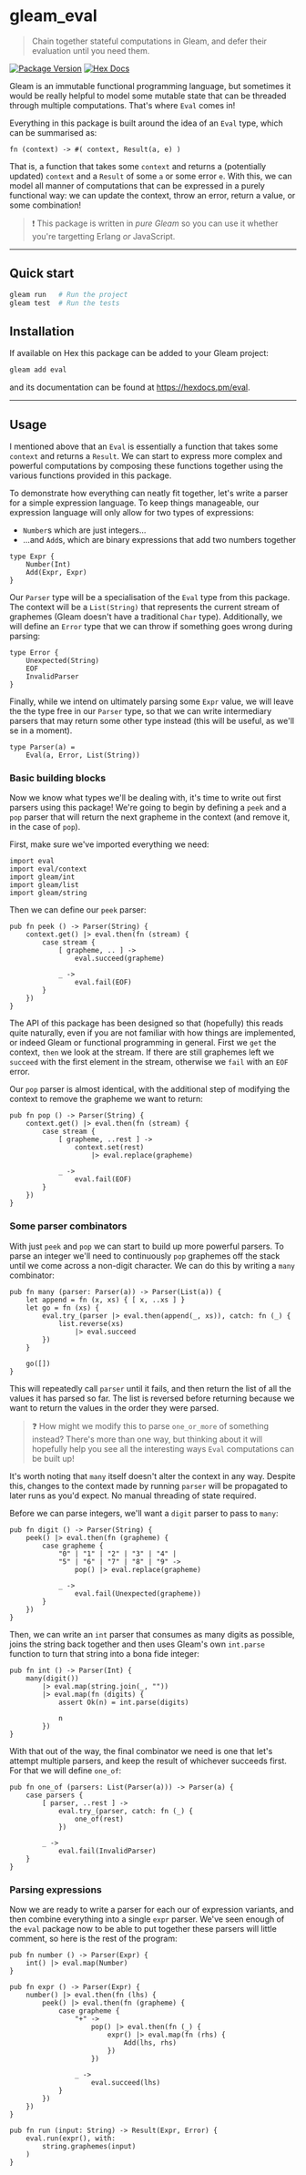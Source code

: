 # gleam_eval

> Chain together stateful computations in Gleam, and defer their evaluation until
you need them.

[![Package Version](https://img.shields.io/hexpm/v/eval)](https://hex.pm/packages/eval)
[![Hex Docs](https://img.shields.io/badge/hex-docs-ffaff3)](https://hexdocs.pm/eval/)

Gleam is an immutable functional programming language, but sometimes it would be
really helpful to model some mutable state that can be threaded through multiple
computations. That's where `Eval` comes in!

Everything in this package is built around the idea of an `Eval` type, which can
be summarised as:

```gleam
fn (context) -> #( context, Result(a, e) )
```

That is, a function that takes some `context` and returns a (potentially updated)
`context` and a `Result` of some `a` or some error `e`. With this, we can model
all manner of computations that can be expressed in a purely functional way: we
can update the context, throw an error, return a value, or some combination!

> ❗️ This package is written in _pure Gleam_ so you can use it whether you're
targetting Erlang _or_ JavaScript.

---

## Quick start

```sh
gleam run   # Run the project
gleam test  # Run the tests
```

## Installation

If available on Hex this package can be added to your Gleam project:

```sh
gleam add eval
```

and its documentation can be found at <https://hexdocs.pm/eval>.

---

## Usage

I mentioned above that an `Eval` is essentially a function that takes some
`context` and returns a `Result`. We can start to express more complex and powerful
computations by composing these functions together using the various functions
provided in this package.

To demonstrate how everything can neatly fit together, let's write a parser for
a simple expression language. To keep things manageable, our expression language
will only allow for two types of expressions:

- `Number`s which are just integers...
- ...and `Add`s, which are binary expressions that add two numbers together

```gleam
type Expr {
    Number(Int)
    Add(Expr, Expr)
}
```

Our `Parser` type will be a specialisation of the `Eval` type from this package.
The context will be a `List(String)` that represents the current stream of
graphemes (Gleam doesn't have a traditional `Char` type). Additionally, we will
define an `Error` type that we can throw if something goes wrong during parsing:

```gleam
type Error {
    Unexpected(String)
    EOF
    InvalidParser
}
```

Finally, while we intend on ultimately parsing some `Expr` value, we will leave
the the type free in our `Parser` type, so that we can write intermediary parsers
that may return some other type instead (this will be useful, as we'll se in a
moment).

```
type Parser(a) =
    Eval(a, Error, List(String))
```

### Basic building blocks

Now we know what types we'll be dealing with, it's time to write out first parsers
using this package! We're going to begin by defining a `peek` and a `pop` parser
that will return the next grapheme in the context (and remove it, in the case of
`pop`).

First, make sure we've imported everything we need:

```gleam
import eval
import eval/context
import gleam/int
import gleam/list
import gleam/string
```

Then we can define our `peek` parser:

```gleam
pub fn peek () -> Parser(String) {
    context.get() |> eval.then(fn (stream) {
        case stream {
            [ grapheme, .. ] ->
                eval.succeed(grapheme)
            
            _ ->
                eval.fail(EOF)
        }
    })
}
```

The API of this package has been designed so that (hopefully) this reads quite
naturally, even if you are not familiar with how things are implemented, or indeed
Gleam or functional programming in general. First we `get` the context, `then` we
look at the stream. If there are still graphemes left we `succeed` with the first
element in the stream, otherwise we `fail` with an `EOF` error.

Our `pop` parser is almost identical, with the additional step of modifying the
context to remove the grapheme we want to return:

```gleam
pub fn pop () -> Parser(String) {
    context.get() |> eval.then(fn (stream) {
        case stream {
            [ grapheme, ..rest ] ->
                context.set(rest)
                    |> eval.replace(grapheme)
            
            _ ->
                eval.fail(EOF)
        }
    })
}
```

### Some parser combinators

With just `peek` and `pop` we can start to build up more powerful parsers. To
parse an integer we'll need to continuously `pop` graphemes off the stack until
we come across a non-digit character. We can do this by writing a `many`
combinator:

```gleam
pub fn many (parser: Parser(a)) -> Parser(List(a)) {
    let append = fn (x, xs) { [ x, ..xs ] }
    let go = fn (xs) {
        eval.try_(parser |> eval.then(append(_, xs)), catch: fn (_) {
            list.reverse(xs) 
                |> eval.succeed
        })
    }

    go([])
}
```

This will repeatedly call `parser` until it fails, and then return the list of
all the values it has parsed so far. The list is reversed before returning
because we want to return the values in the order they were parsed.

> ❓ How might we modify this to parse `one_or_more` of something instead? There's
more than one way, but thinking about it will hopefully help you see all the
interesting ways `Eval` computations can be built up!

It's worth noting that `many` itself doesn't alter the context in any way. Despite
this, changes to the context made by running `parser` will be propagated to later
runs as you'd expect. No manual threading of state required.

Before we can parse integers, we'll want a `digit` parser to pass to `many`:

```gleam
pub fn digit () -> Parser(String) {
    peek() |> eval.then(fn (grapheme) {
        case grapheme {
            "0" | "1" | "2" | "3" | "4" |
            "5" | "6" | "7" | "8" | "9" ->
                pop() |> eval.replace(grapheme)
            
            _ ->
                eval.fail(Unexpected(grapheme))
        }
    })
}
```

Then, we can write an `int` parser that consumes as many digits as possible,
joins the string back together and then uses Gleam's own `int.parse` function to
turn that string into a bona fide integer:

```gleam
pub fn int () -> Parser(Int) {
    many(digit())
        |> eval.map(string.join(_, ""))
        |> eval.map(fn (digits) {
            assert Ok(n) = int.parse(digits)

            n
        })
}
```

With that out of the way, the final combinator we need is one that let's attempt
multiple parsers, and keep the result of whichever succeeds first. For that we
will define `one_of`:

```gleam
pub fn one_of (parsers: List(Parser(a))) -> Parser(a) {
    case parsers {
        [ parser, ..rest ] ->
            eval.try_(parser, catch: fn (_) {
                one_of(rest)
            })

        _ ->
            eval.fail(InvalidParser)
    }
}
```

### Parsing expressions

Now we are ready to write a parser for each our of expression variants, and then
combine everything into a single `expr` parser. We've seen enough of the `eval`
package now to be able to put together these parsers will little comment, so here
is the rest of the program:

```gleam
pub fn number () -> Parser(Expr) {
    int() |> eval.map(Number)
}

pub fn expr () -> Parser(Expr) {
    number() |> eval.then(fn (lhs) {
        peek() |> eval.then(fn (grapheme) {
            case grapheme {
                "+" ->
                    pop() |> eval.then(fn (_) {
                        expr() |> eval.map(fn (rhs) {
                            Add(lhs, rhs)
                        })
                    })

                _ ->
                    eval.succeed(lhs)
            }
        })
    })
}

pub fn run (input: String) -> Result(Expr, Error) {
    eval.run(expr(), with:
        string.graphemes(input)
    )
}
```
